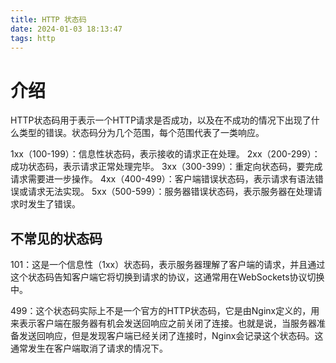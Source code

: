 ```yaml
---
title: HTTP 状态码
date: 2024-01-03 18:13:47
tags: http
---
```


# 介绍

HTTP状态码用于表示一个HTTP请求是否成功，以及在不成功的情况下出现了什么类型的错误。状态码分为几个范围，每个范围代表了一类响应。

1xx（100-199）：信息性状态码，表示接收的请求正在处理。
2xx（200-299）：成功状态码，表示请求正常处理完毕。
3xx（300-399）：重定向状态码，要完成请求需要进一步操作。
4xx（400-499）：客户端错误状态码，表示请求有语法错误或请求无法实现。
5xx（500-599）：服务器错误状态码，表示服务器在处理请求时发生了错误。

## 不常见的状态码

101：这是一个信息性（1xx）状态码，表示服务器理解了客户端的请求，并且通过这个状态码告知客户端它将切换到请求的协议，这通常用在WebSockets协议切换中。

499：这个状态码实际上不是一个官方的HTTP状态码，它是由Nginx定义的，用来表示客户端在服务器有机会发送回响应之前关闭了连接。也就是说，当服务器准备发送回响应，但是发现客户端已经关闭了连接时，Nginx会记录这个状态码。这通常发生在客户端取消了请求的情况下。